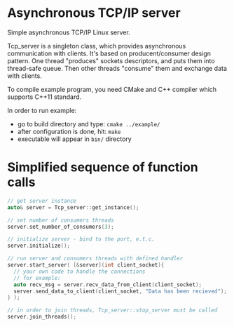# Asynchronous TCP/IP server
Simple asynchronous TCP/IP Linux server.

Tcp_server is a singleton class, which provides asynchronous communication with clients. It's based on producent/consumer design pattern. One thread "produces" sockets descriptors, and puts them into thread-safe queue. Then other threads "consume" them and exchange data with clients.

To compile example program, you need CMake and C++ compiler which supports C++11 standard.

In order to run example:
 - go to build directory and type: `cmake ../example/`
 - after configuration is done, hit: `make`
 - executable will appear in `bin/` directory

# Simplified sequence of function calls

```c++
// get server instance
auto& server = Tcp_server::get_instance();

// set number of consumers threads
server.set_number_of_consumers(3);

// initialize server - bind to the port, e.t.c.
server.initialize();

// run server and consumers threads with defined handler
server.start_server( [&server](int client_socket){
  // your own code to handle the connections
  // for example:
  auto recv_msg = server.recv_data_from_client(client_socket);
  server.send_data_to_client(client_socket, "Data has been recieved");
} );

// in order to join threads, Tcp_server::stop_server must be called
server.join_threads();
```
